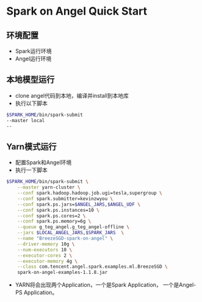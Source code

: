 # Spark on Angel Quick Start


## 环境配置
- Spark运行环境
- Angel运行环境


## 本地模型运行
- clone angel代码到本地，编译并install到本地库
- 执行以下脚本
```bash
$SPARK_HOME/bin/spark-submit
--master local
--
```

## Yarn模式运行
- 配置Spark和Angel环境
- 执行一下脚本

```bash
$SPARK_HOME/bin/spark-submit \
    --master yarn-cluster \
    --conf spark.hadoop.hadoop.job.ugi=tesla,supergroup \
    --conf spark.submitter=kevinzwyou \
    --conf spark.ps.jars=$ANGEL_JARS,$ANGEL_UDF \
    --conf spark.ps.instances=10 \
    --conf spark.ps.cores=2 \
    --conf spark.ps.memory=6g \
    --queue g_teg_angel.g_teg_angel-offline \
    --jars $LOCAL_ANGEL_JARS,$SPARK_JARS  \
    --name "BreezeSGD-spark-on-angel" \
    --driver-memory 10g \
    --num-executors 10 \
    --executor-cores 2 \
    --executor-memory 4g \
    --class com.tencent.angel.spark.examples.ml.BreezeSGD \
    spark-on-angel-examples-1.1.8.jar
```
- YARN将会出现两个Application，一个是Spark Application， 一个是Angel-PS Application。

